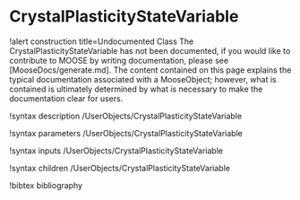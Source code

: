 <!-- MOOSE Documentation Stub: Remove this when content is added. -->

# CrystalPlasticityStateVariable

!alert construction title=Undocumented Class
The CrystalPlasticityStateVariable has not been documented, if you would like to contribute to MOOSE by
writing documentation, please see [MooseDocs/generate.md]. The content contained on this page explains
the typical documentation associated with a MooseObject; however, what is contained is ultimately
determined by what is necessary to make the documentation clear for users.

!syntax description /UserObjects/CrystalPlasticityStateVariable

!syntax parameters /UserObjects/CrystalPlasticityStateVariable

!syntax inputs /UserObjects/CrystalPlasticityStateVariable

!syntax children /UserObjects/CrystalPlasticityStateVariable

!bibtex bibliography
